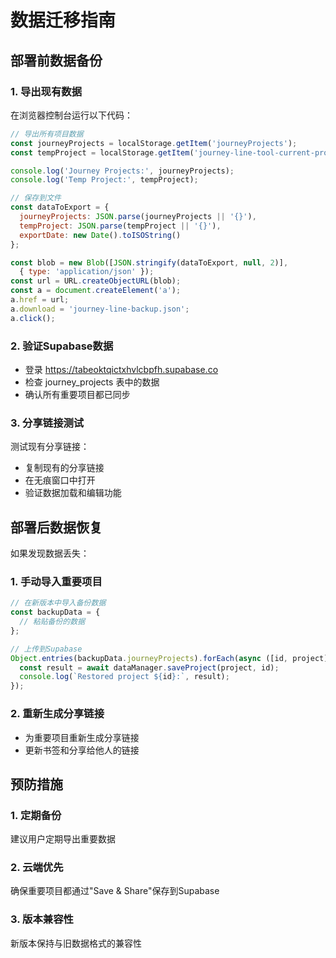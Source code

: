 # 数据迁移指南

## 部署前数据备份

### 1. 导出现有数据
在浏览器控制台运行以下代码：

```javascript
// 导出所有项目数据
const journeyProjects = localStorage.getItem('journeyProjects');
const tempProject = localStorage.getItem('journey-line-tool-current-project_temp');

console.log('Journey Projects:', journeyProjects);
console.log('Temp Project:', tempProject);

// 保存到文件
const dataToExport = {
  journeyProjects: JSON.parse(journeyProjects || '{}'),
  tempProject: JSON.parse(tempProject || '{}'),
  exportDate: new Date().toISOString()
};

const blob = new Blob([JSON.stringify(dataToExport, null, 2)], 
  { type: 'application/json' });
const url = URL.createObjectURL(blob);
const a = document.createElement('a');
a.href = url;
a.download = 'journey-line-backup.json';
a.click();
```

### 2. 验证Supabase数据
- 登录 https://tabeoktqictxhvlcbpfh.supabase.co
- 检查 journey_projects 表中的数据
- 确认所有重要项目都已同步

### 3. 分享链接测试
测试现有分享链接：
- 复制现有的分享链接
- 在无痕窗口中打开
- 验证数据加载和编辑功能

## 部署后数据恢复

如果发现数据丢失：

### 1. 手动导入重要项目
```javascript
// 在新版本中导入备份数据
const backupData = {
  // 粘贴备份的数据
};

// 上传到Supabase
Object.entries(backupData.journeyProjects).forEach(async ([id, project]) => {
  const result = await dataManager.saveProject(project, id);
  console.log(`Restored project ${id}:`, result);
});
```

### 2. 重新生成分享链接
- 为重要项目重新生成分享链接
- 更新书签和分享给他人的链接

## 预防措施

### 1. 定期备份
建议用户定期导出重要数据

### 2. 云端优先
确保重要项目都通过"Save & Share"保存到Supabase

### 3. 版本兼容性
新版本保持与旧数据格式的兼容性